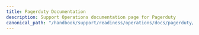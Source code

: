 ```yaml
---
title: Pagerduty Documentation
description: Support Operations documentation page for Pagerduty
canonical_path: "/handbook/support/readiness/operations/docs/pagerduty/"
---
```

